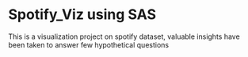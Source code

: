 # Spotify_Viz using SAS
This is a visualization project on spotify dataset, valuable insights have been taken to answer few hypothetical questions
